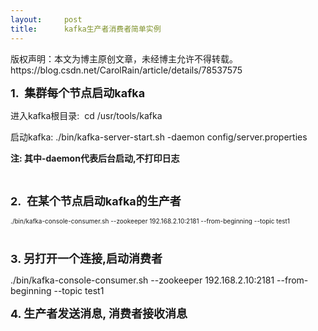 ```yaml
---
layout:     post
title:      kafka生产者消费者简单实例
---
```

<div id="article_content" class="article_content clearfix csdn-tracking-statistics" data-pid="blog" data-mod="popu_307" data-dsm="post">
								<div class="article-copyright">
					版权声明：本文为博主原创文章，未经博主允许不得转载。					https://blog.csdn.net/CarolRain/article/details/78537575				</div>
								            <link rel="stylesheet" href="https://csdnimg.cn/release/phoenix/template/css/ck_htmledit_views-f76675cdea.css">
						<div class="htmledit_views" id="content_views">
                
<p><span style="font-size:18px;"><strong>1.  集群每个节点启动kafka</strong></span></p>
<p><span></span>进入kafka根目录:  cd /usr/tools/kafka</p>
<p><span></span>启动kafka: ./bin/kafka-server-start.sh -daemon config/server.properties</p>
<p><span></span><strong>注: 其中-daemon代表后台启动,不打印日志</strong></p>
<p><br></p>
<p><span style="font-size:18px;"><strong>2.  在某个节点启动kafka的生产者</strong></span></p>
<p><span><strong style="font-size:18px;"></strong><span style="font-size:10px;">./bin/kafka-console-consumer.sh --zookeeper 192.168.2.10:2181 --from-beginning --topic test1</span></span></p>
<p><span><span style="font-size:10px;"><br></span></span></p>
<p><span><span style="font-size:18px;"><strong>3. 另打开一个连接,启动消费者</strong></span></span></p>
<p><span><span><span></span>./bin/kafka-console-consumer.sh --zookeeper 192.168.2.10:2181 --from-beginning --topic test1</span><span style="font-size:18px;">
</span></span></p>
<p><span><span style="font-size:18px;"><strong>4. 生产者发送消息, 消费者接收消息</strong></span></span></p>
            </div>
                </div>